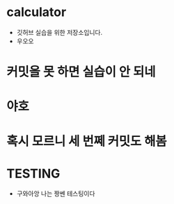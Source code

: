 # calculator
* 깃허브 실습을 위한 저장소입니다.
* 우오오

# 커밋을 못 하면 실습이 안 되네

# 야호

# 혹시 모르니 세 번쩨 커밋도 해봄


# TESTING
* 구와아앙 나는 짱쎈 테스팅이다